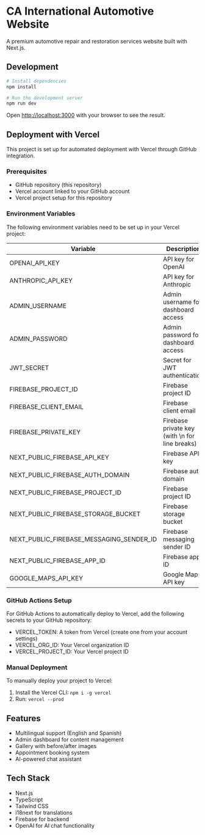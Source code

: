 # CA International Automotive Website

A premium automotive repair and restoration services website built with Next.js.

## Development

```bash
# Install dependencies
npm install

# Run the development server
npm run dev
```

Open [http://localhost:3000](http://localhost:3000) with your browser to see the result.

## Deployment with Vercel

This project is set up for automated deployment with Vercel through GitHub integration.

### Prerequisites

- GitHub repository (this repository)
- Vercel account linked to your GitHub account
- Vercel project setup for this repository

### Environment Variables

The following environment variables need to be set up in your Vercel project:

| Variable | Description |
|----------|-------------|
| OPENAI_API_KEY | API key for OpenAI |
| ANTHROPIC_API_KEY | API key for Anthropic |
| ADMIN_USERNAME | Admin username for dashboard access |
| ADMIN_PASSWORD | Admin password for dashboard access |
| JWT_SECRET | Secret for JWT authentication |
| FIREBASE_PROJECT_ID | Firebase project ID |
| FIREBASE_CLIENT_EMAIL | Firebase client email |
| FIREBASE_PRIVATE_KEY | Firebase private key (with \n for line breaks) |
| NEXT_PUBLIC_FIREBASE_API_KEY | Firebase API key |
| NEXT_PUBLIC_FIREBASE_AUTH_DOMAIN | Firebase auth domain |
| NEXT_PUBLIC_FIREBASE_PROJECT_ID | Firebase project ID |
| NEXT_PUBLIC_FIREBASE_STORAGE_BUCKET | Firebase storage bucket |
| NEXT_PUBLIC_FIREBASE_MESSAGING_SENDER_ID | Firebase messaging sender ID |
| NEXT_PUBLIC_FIREBASE_APP_ID | Firebase app ID |
| GOOGLE_MAPS_API_KEY | Google Maps API key |

### GitHub Actions Setup

For GitHub Actions to automatically deploy to Vercel, add the following secrets to your GitHub repository:

- VERCEL_TOKEN: A token from Vercel (create one from your account settings)
- VERCEL_ORG_ID: Your Vercel organization ID
- VERCEL_PROJECT_ID: Your Vercel project ID

### Manual Deployment

To manually deploy your project to Vercel:

1. Install the Vercel CLI: `npm i -g vercel`
2. Run: `vercel --prod`

## Features

- Multilingual support (English and Spanish)
- Admin dashboard for content management
- Gallery with before/after images
- Appointment booking system
- AI-powered chat assistant

## Tech Stack

- Next.js
- TypeScript
- Tailwind CSS
- i18next for translations
- Firebase for backend
- OpenAI for AI chat functionality 